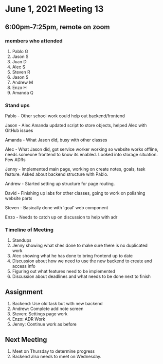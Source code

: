 # June 1, 2021 Meeting 13

## 6:00pm-7:25pm, remote on zoom

### members who attended
1. Pablo G
2. Jason S
3. Juan D
4. Alec S
5. Steven R
6. Jason S
7. Andrew M
8. Enzo H
9. Amanda Q

### Stand ups
Pablo - Other school work could help out backend/frontend

Jason - Alec Amanda updated script to store objects, helped Alec with GitHub issues

Amanda - What Jason did, busy with other classes

Alec - What Jason did, got service worker working so website works offline, needs someone frontend to know its enabled. Looked into storage situation. Few ADRs 

Jenny - Implemented main page, working on create notes, goals, task feature. Asked about backend structure with Pablo. 

Andrew - Started setting up structure for page routing. 

David - Finishing up labs for other classes, going to work on polishing website parts

Steven - Basically done with 'goal' web component 

Enzo - Needs to catch up on discussion to help with adr


### Timeline of Meeting
1. Standups
2. Jenny showing what shes done to make sure there is no duplicated work
3. Alec showing what he has done to bring frontend up to date 
4. Discussion about how we need to use the new backend to create and access info
5. Figuring out what features need to be implemented 
6. Discussion about deadlines and what needs to be done next to finish

## Assignment
1. Backend: Use old task but with new backend
2. Andrew: Complete add note screen
3. Steven: Settings page work
4. Enzo: ADR Work
5. Jenny: Continue work as before

## Next Meeting
1. Meet on Thursday to determine progress
2. Backend also needs to meet on Wednesday.
